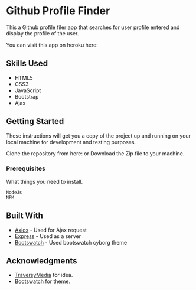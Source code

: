 # Github Profile Finder

This a Github profile filer app that searches for user profile entered and display the profile of the user.

You can visit this app on heroku here:

## Skills Used
* HTML5
* CSS3
* JavaScript
* Bootstrap
* Ajax

## Getting Started

These instructions will get you a copy of the project up and running on your local machine for development and testing purposes.

Clone the repository from here:  or
Download the Zip file to your machine.

### Prerequisites

What things you need to install.

```
NodeJs
NPM
```

## Built With

* [Axios](https://github.com/mzabriskie/axios) - Used for Ajax request
* [Express](https://expressjs.com/) - Used as a server
* [Bootswatch](https://bootswatch.com/) - Used bootswatch cyborg theme

## Acknowledgments

* [TraversyMedia](http://www.traversymedia.com/) for idea.
* [Bootswatch](https://bootswatch.com/) for theme.
